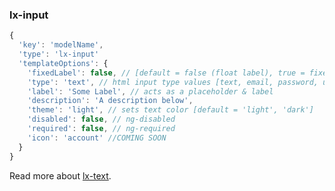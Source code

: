 ### lx-input

```javascript
{
  'key': 'modelName',
  'type': 'lx-input'
  'templateOptions': {
    'fixedLabel': false, // [default = false (float label), true = fixed label]
    'type': 'text', // html input type values [text, email, password, url, number]
    'label': 'Some Label', // acts as a placeholder & label
    'description': 'A description below',
    'theme': 'light', // sets text color [default = 'light', 'dark']
    'disabled': false, // ng-disabled
    'required': false, // ng-required
    'icon': 'account' //COMING SOON
  }
}
```

Read more about [lx-text](http://ui.lumapps.com/directives/text-fields).
